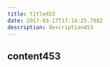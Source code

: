 ```yaml
---
title: title453
date: 2017-03-17T17:14:25.798Z
description: description453
---
```


## content453
  
